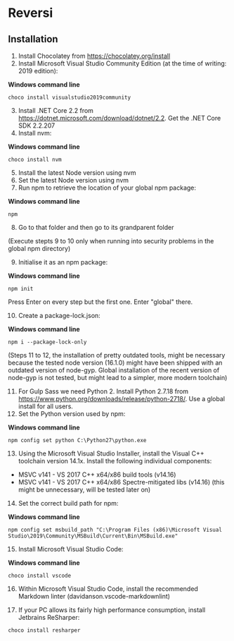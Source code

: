 # Reversi

## Installation

1. Install Chocolatey from <https://chocolatey.org/install>
2. Install Microsoft Visual Studio Community Edition (at the time of writing: 2019 edition):

**Windows command line**

```choco install visualstudio2019community```

3. Install .NET Core 2.2 from <https://dotnet.microsoft.com/download/dotnet/2.2>. Get the .NET Core SDK 2.2.207
4. Install nvm:

**Windows command line**

```choco install nvm```

5. Install the latest Node version using nvm
6. Set the latest Node version using nvm
7. Run npm to retrieve the location of your global npm package:

**Windows command line**

```npm```

8. Go to that folder and then go to its grandparent folder

(Execute stepts 9 to 10 only when running into security problems in the global npm directory)

9. Initialise it as an npm package:

**Windows command line**

```npm init```

Press Enter on every step but the first one. Enter "global" there.

10. Create a package-lock.json:

**Windows command line**

```npm i --package-lock-only```

(Steps 11 to 12, the installation of pretty outdated tools, might be necessary because the tested node version (16.1.0) might have been shipped with an outdated version of node-gyp. Global installation of the recent version of node-gyp is not tested, but might lead to a simpler, more modern toolchain)

11. For Gulp Sass we need Python 2. Install Python 2.7.18 from <https://www.python.org/downloads/release/python-2718/>. Use a global install for all users.
12. Set the Python version used by npm:

**Windows command line**

```npm config set python C:\Python27\python.exe```

13. Using the Microsoft Visual Studio Installer, install the Visual C++ toolchain version 14.1x. Install the following individual components:

  * MSVC v141 - VS 2017 C++ x64/x86 build tools (v14.16)
  * MSVC v141 - VS 2017 C++ x64/x86 Spectre-mitigated libs (v14.16) (this might be unnecessary, will be tested later on)
  
14. Set the correct build path for npm:

**Windows command line**

```npm config set msbuild_path "C:\Program Files (x86)\Microsoft Visual Studio\2019\Community\MSBuild\Current\Bin\MSBuild.exe"```

15. Install Microsoft Visual Studio Code:

**Windows command line**

```choco install vscode```

16. Within Microsoft Visual Studio Code, install the recommended Markdown linter (davidanson.vscode-markdownlint)

17. If your PC allows its fairly high performance consumption, install Jetbrains ReSharper:

```choco install resharper```
